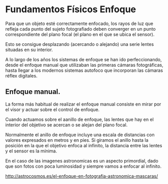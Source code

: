 # Fundamentos Físicos Enfoque

Para que un objeto esté correctamente enfocado, los rayos de luz que refleja cada punto del sujeto fotografiado deben converger en un punto correspondiente del plano focal (el plano en el que se ubica el sensor).

Esto se consigue desplazando (acercando o alejando) una serie lentes situadas en su interior.


A lo largo de los años los sistemas de enfoque se han ido perfeccionando, desde el enfoque manual que utilizaban las primeras cámaras fotográficas, hasta llegar a los modernos sistemas autofoco que incorporan las cámaras réflex digitales.

## Enfoque manual.

La forma más habitual de realizar el enfoque manual consiste en mirar por el visor y actuar sobre el control de enfoque.


Cuando actuamos sobre el aanillo de enfoque, las lentes que hay en el interior del objetivo se acercan o se alejan del plano focal.

Normalmente el anillo de enfoque incluye una escala de distancias con valores expresados en metros y en pies. Si giramos el anillo hasta la posición en la que el objetivo enfoca al infinito, la distancia entre las lentes y el sensor es la mínima.

En el caso de las imagenes astronomicas es un aspecto primordial, dado que son fotos con poca luminosidad y siempre vamos a enfocar al infinito.



http://astrocosmos.es/el-enfoque-en-fotografia-astronomica-mascaras/
